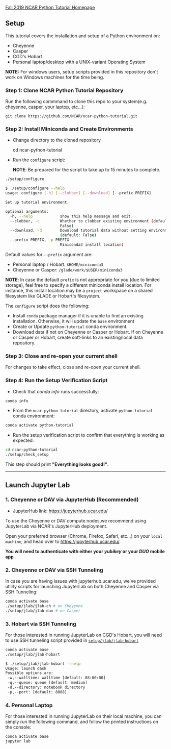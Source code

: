 <!--
.. title: Fall 2019 NCAR Python Tutorial Instructions
.. slug: instructions
.. date: 2019-09-18 08:00:00 UTC-07:00
.. tags: tutorial, instructions
.. category: 
.. link: 
.. description: 
.. type: text
-->

[Fall 2019 NCAR Python Tutorial Homepage](/pages/fall2019/)

<!-- language-all: lang-bash -->

## Setup

This tutorial covers the installation and setup of a Python environment on:

- Cheyenne
- Casper
- CGD's Hobart
- Personal laptop/desktop with a UNIX-variant Operating System

**NOTE:** For windows users, setup scripts provided in this repository don't work on Windows machines for the time being.

### Step 1: Clone NCAR Python Tutorial Repository

Run the following commmand to clone this repo to your system(e.g. cheyenne, casper, your laptop, etc...):

    git clone https://github.com/NCAR/ncar-python-tutorial.git

### Step 2: Install Miniconda and Create Environments

- Change directory to the cloned repository


    cd ncar-python-tutorial

- Run the [`configure`](./setup/configure) script:

  **NOTE**: Be prepared for the script to take up to 15 minutes to complete.

```bash
./setup/configure
```

```bash
$ ./setup/configure --help
usage: configure [-h] [--clobber] [--download] [--prefix PREFIX]

Set up tutorial environment.

optional arguments:
  -h, --help            show this help message and exit
  --clobber, -c         Whether to clobber existing environment (default:
                        False)
  --download, -d        Download tutorial data without setting environment up
                        (default: False)
  --prefix PREFIX, -p PREFIX
                        Miniconda3 install location)
```

Default values for ``--prefix`` argument are:

- Personal laptop / Hobart: `$HOME/miniconda3`
- Cheyenne or Casper: `/glade/work/$USER/miniconda3`

**NOTE**:
In case the default `prefix` is not appropriate for you (due to limited storage), feel free to specify a different miniconda install location. For instance, this install location may be a `project` workspace on a shared filesystem like GLADE or Hobart's filesystem.

The `configure` script does the following:

- Install `conda` package manager if it is unable to find an existing installation. Otherwise, it will update the `base` environment
- Create or Update `python-tutorial` conda environment.
- Download data if not on Cheyenne or Casper or Hobart. If on Cheyenne or Casper or Hobart, create soft-links to an existing/local data repository.

### Step 3: Close and re-open your current shell

For changes to take effect, close and re-open your current shell.

### Step 4: Run the Setup Verification Script

- Check that *conda info* runs successfully:

```bash
conda info
```

- From the `ncar-python-tutorial` directory, activate `python-tutorial` conda environment:

```bash
conda activate python-tutorial
```

- Run the setup verification script to confirm that everything is working as expected:

```bash
cd ncar-python-tutorial
./setup/check_setup
```

  This step should print **"Everything looks good!"**.

----

## Launch Jupyter Lab

### 1. Cheyenne or DAV via JupyterHub (Recommended)

- JupyterHub link: https://jupyterhub.ucar.edu/

To use the Cheyenne or DAV compute nodes,we recommend using JupyterLab via NCAR's JupyterHub deployment.

Open your preferred browser (Chrome, Firefox, Safari, etc...) on your ``local machine``, and head over to https://jupyterhub.ucar.edu/.

**You will need to authenticate with either your _yubikey_ or your _DUO_ mobile app**

### 2. Cheyenne or DAV via SSH Tunneling

In case you are having issues with jupyterhub.ucar.edu, we've provided utility scripts for launching JupyterLab on both Cheyenne and Casper via SSH Tunneling:

```bash
conda activate base
./setup/jlab/jlab-ch # on Cheyenne
./setup/jlab/jlab-dav # on Casper
```

### 3. Hobart via SSH Tunneling

For those interested in running JupyterLab on CGD's Hobart, you will need to use SSH tunneling script provided in [``setup/jlab/jlab-hobart``](./setup/jlab/jlab-hobart)

```bash
conda activate base
./setup/jlab/jlab-hobart
```

```bash
$ ./setup/jlab/jlab-hobart --help
Usage: launch dask
Possible options are:
 -w,--walltime: walltime [default: 08:00:00]
 -q,--queue: queue [default: medium]
 -d,--directory: notebook directory
 -p,--port: [default: 8888]
```

### 4. Personal Laptop

For those interested in running JupyterLab on their local machine, you can simply run the following command, and follow the printed instructions on the console:

```bash
conda activate base
jupyter lab
```
